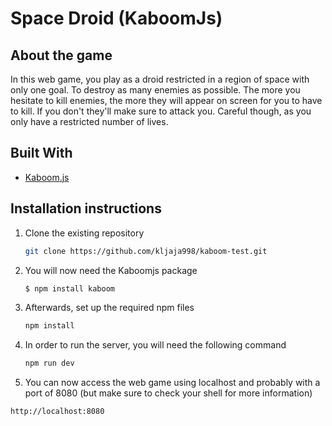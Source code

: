 # Space Droid (KaboomJs)
<!-- ABOUT THE PROJECT -->
## About the game 

In this web game, you play as a droid restricted in a region of space with only one goal. To destroy as many enemies as possible. The more you hesitate to kill enemies, the more they will appear on screen for you to have to kill. If you don't they'll make sure to attack you. Careful though, as you only have a restricted number of lives.

## Built With

* [Kaboom.js](https://kaboomjs.com/)

## Installation instructions

1. Clone the existing repository
   ```sh
   git clone https://github.com/kljaja998/kaboom-test.git
   ```
2. You will now need the Kaboomjs package 
   ```sh
   $ npm install kaboom
   ```
3. Afterwards, set up the required npm files
   ```sh
   npm install
   ```
4. In order to run the server, you will need the following command
   ```sh
   npm run dev
   ```
5. You can now access the web game using localhost and probably with a port of 8080 (but make sure to check your shell for more information)
  ```
  http://localhost:8080
  ```
